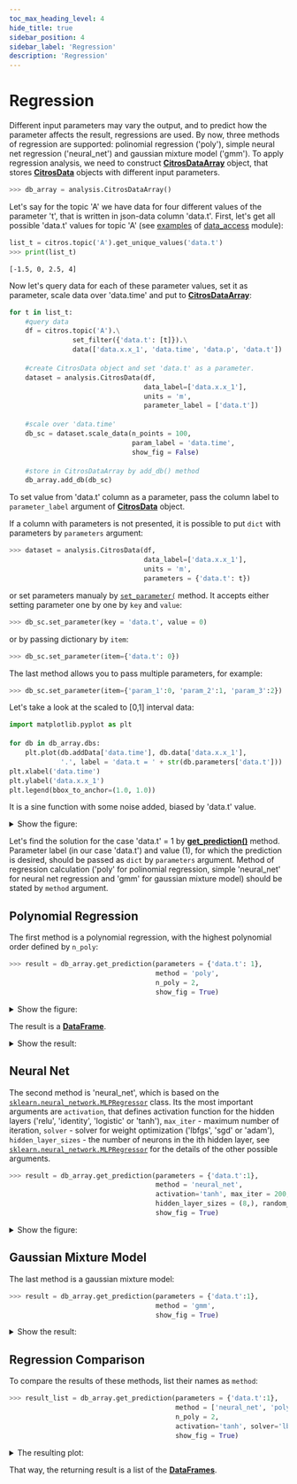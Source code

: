 ```yaml
---
toc_max_heading_level: 4
hide_title: true
sidebar_position: 4
sidebar_label: 'Regression'
description: 'Regression'
---
```

# Regression
Different input parameters may vary the output, and to predict how the parameter affects the result, regressions are used. By now, three methods of regression are supported: polinomial regression ('poly'), simple neural net regression ('neural_net') and gaussian mixture model ('gmm'). To apply regression analysis, we need to construct [**CitrosDataArray**](../documentation/error_analysis/citros_data_array.md#citros_data_analysis.error_analysis.citros_data_array.CitrosDataArray) object, that stores [**CitrosData**](statistics.md#citrosdata-object) objects with different input parameters.

```python
>>> db_array = analysis.CitrosDataArray()
```

Let's say for the topic 'A' we have data for four different values of the parameter 't', that is written in json-data column 'data.t'. First, let's get all possible 'data.t' values for topic 'A' (see [examples](../data_access/query_data.md) of [data_access](../documentation/data_access/citros_db.md) module):
```python
list_t = citros.topic('A').get_unique_values('data.t')
>>> print(list_t)
```
```text
[-1.5, 0, 2.5, 4]
```
Now let's query data for each of these parameter values, set it as parameter, scale data over 'data.time' and put to [**CitrosDataArray**](../documentation/error_analysis/citros_data_array.md#citros_data_analysis.error_analysis.citros_data_array.CitrosDataArray):

```python
for t in list_t:
    #query data
    df = citros.topic('A').\
                set_filter({'data.t': [t]}).\
                data(['data.x.x_1', 'data.time', 'data.p', 'data.t'])
    
    #create CitrosData object and set 'data.t' as a parameter.
    dataset = analysis.CitrosData(df,  
                                  data_label=['data.x.x_1'],
                                  units = 'm', 
                                  parameter_label = ['data.t'])

    #scale over 'data.time'
    db_sc = dataset.scale_data(n_points = 100, 
                               param_label = 'data.time', 
                               show_fig = False)

    #store in CitrosDataArray by add_db() method
    db_array.add_db(db_sc)
```
To set value from 'data.t' column as a parameter, pass the column label to `parameter_label` argument of [**CitrosData**](statistics.md#citrosdata-object) object. 

If a column with parameters is not presented, it is possible to put `dict` with parameters by `parameters` argument:

```python
>>> dataset = analysis.CitrosData(df,  
                                  data_label=['data.x.x_1'],
                                  units = 'm', 
                                  parameters = {'data.t': t})
```
or set parameters manualy by [`set_parameter(`](../documentation/error_analysis/citros_data.md#citros_data_analysis.error_analysis.citros_data.CitrosData.set_parameter) method. It accepts either setting parameter one by one by `key` and `value`:
```python
>>> db_sc.set_parameter(key = 'data.t', value = 0)
```
or by passing dictionary by `item`:
```python
>>> db_sc.set_parameter(item={'data.t': 0})
```
The last method allows you to pass multiple parameters, for example:
```python
>>> db_sc.set_parameter(item={'param_1':0, 'param_2':1, 'param_3':2})
```

Let's take a look at the scaled to [0,1] interval data:
```python
import matplotlib.pyplot as plt

for db in db_array.dbs:
    plt.plot(db.addData['data.time'], db.data['data.x.x_1'], 
             '.', label = 'data.t = ' + str(db.parameters['data.t']))
plt.xlabel('data.time')
plt.ylabel('data.x.x_1')
plt.legend(bbox_to_anchor=(1.0, 1.0))
```

It is a sine function with some noise added, biased by 'data.t' value.

<details>
    <summary>Show the figure:</summary>

![fig11](img/fig11.png "Fig11")
</details>

Let's find the solution for the case 'data.t' = 1 by [**get_prediction()**](../documentation/error_analysis/citros_data_array.md#citros_data_analysis.error_analysis.citros_data_array.CitrosDataArray.get_prediction) method. Parameter label (in our case 'data.t') and value (1), for which the prediction is desired, should be passed as `dict` by `parameters` argument. Method of regression calculation ('poly' for polinomial regression, simple  'neural_net' for neural net regression and 'gmm' for gaussian mixture model) should be stated by `method` argument.

## Polynomial Regression

The first method is a polynomial regression, with the highest polynomial order defined by `n_poly`:
```python
>>> result = db_array.get_prediction(parameters = {'data.t': 1},
                                     method = 'poly', 
                                     n_poly = 2,
                                     show_fig = True)
```
<details>
    <summary>Show the figure:</summary>

![fig12](img/fig12.png "Fig12")
</details>

The result is a [**DataFrame**](https://pandas.pydata.org/docs/reference/api/pandas.DataFrame.html).
<details>
    <summary>Show the result:</summary>

||data.time|	data.x.x_1
|--|--|--|
0|	0.000000|	1.155301
1|	0.010101|	1.145971
2|	0.020202|	1.232255
...|...|...
</details>

## Neural Net

The second method is 'neural_net', which is based on the [`sklearn.neural_network.MLPRegressor`](https://scikit-learn.org/stable/modules/generated/sklearn.neural_network.MLPRegressor.html) class. Its the most important arguments are `activation`, that defines activation function for the hidden layers ('relu', 'identity', 'logistic' or 'tanh'), `max_iter` - maximum number of iteration, `solver` - solver for weight optimization ('lbfgs', 'sgd' or 'adam'), `hidden_layer_sizes` - the number of neurons in the ith hidden layer, see [`sklearn.neural_network.MLPRegressor`](https://scikit-learn.org/stable/modules/generated/sklearn.neural_network.MLPRegressor.html) for the details of the other possible arguments.

```python
>>> result = db_array.get_prediction(parameters = {'data.t':1}, 
                                     method = 'neural_net',
                                     activation='tanh', max_iter = 200, solver='lbfgs',
                                     hidden_layer_sizes = (8,), random_state = 9,
                                     show_fig = True)
```
<details>
    <summary>Show the figure:</summary>

![fig13](img/fig13.png "Fig13")
</details>

## Gaussian Mixture Model

The last method is a gaussian mixture model:
```python
>>> result = db_array.get_prediction(parameters = {'data.t':1}, 
                                     method = 'gmm',
                                     show_fig = True)
```
<details>
    <summary>Show the result:</summary>

![fig14](img/fig14.png "Fig14")
</details>

## Regression Comparison

To compare the results of these methods, list their names as `method`:

```python
>>> result_list = db_array.get_prediction(parameters = {'data.t':1}, 
                                          method = ['neural_net', 'poly', 'gmm'],
                                          n_poly = 2, 
                                          activation='tanh', solver='lbfgs', hidden_layer_sizes = (8,), random_state = 9,  
                                          show_fig = True)
```
<details>
    <summary>The resulting plot:</summary>

![fig15](img/fig15.png "Fig15")
</details>

That way, the returning result is a list of the [**DataFrames**](https://pandas.pydata.org/docs/reference/api/pandas.DataFrame.html).